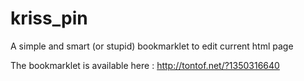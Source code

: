 kriss_pin
=========

A simple and smart (or stupid) bookmarklet to edit current html page

The bookmarklet is available here : http://tontof.net/?1350316640
